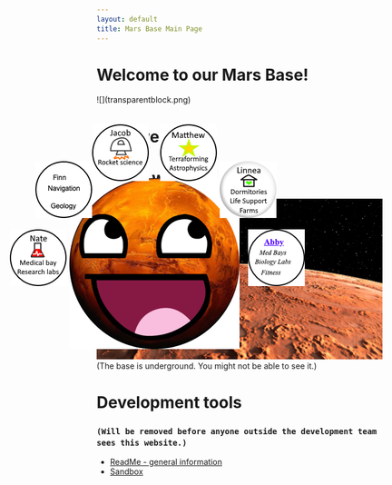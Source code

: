```yaml
---
layout: default
title: Mars Base Main Page
---
```


# Welcome to our Mars Base!

<a href = "https://lgrunewa7301.github.io/" target = "self">
  <IMG STYLE="position:absolute; TOP:370px; LEFT:180px" SRC="AwesomeMars-small.png">
</a>
<a href = "https://lgrunewa7301.github.io/finn-main.html" target = "_blank">
  <IMG STYLE="position:absolute; TOP:340px; LEFT:120px" SRC="button_finn.png">
</a>
<a href = "https://lgrunewa7301.github.io/AB_page.html" target = "_blank">
  <IMG STYLE="position:absolute; TOP:460px; LEFT:495px" SRC="button_abby.png">
</a>
<a href = "https://lgrunewa7301.github.io/Linnea-main.html" target = "_blank">
  <IMG STYLE="position:absolute; TOP:340px; LEFT:445px" SRC="button-fancy_linnea.png">
</a>
<a href = "https://lgrunewa7301.github.io/Nates_page.html" target = "_blank">
<IMG STYLE="position:absolute; TOP:460px; LEFT:75px" SRC="button_nate.png">
</a>
<a href = "https://lgrunewa7301.github.io/Jacobmain.html" target = "_blank">
<IMG STYLE="position:absolute; TOP:275px; LEFT:220px" SRC="button_jacob.png">
</a>
<a href = "https://lgrunewa7301.github.io/mattspage.html" target = "_blank">
<IMG STYLE="position:absolute; TOP:275px; LEFT:340px" SRC="button_matthew.png">
</a>
![](transparentblock.png)

# Who we are

# Where we are
![Mars panorama](shutterstock_1041249343.jpg)
(The base is underground. You might not be able to see it.)

# Development tools
### `(Will be removed before anyone outside the development team sees this website.)`
- [ReadMe - general information](README.md)
- [Sandbox](sandbox.md)
